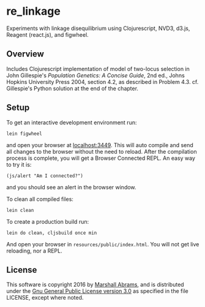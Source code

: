 # re_linkage

Experiments with linkage disequilibrium using Clojurescript, NVD3,
d3.js, Reagent (react.js), and figwheel.

## Overview

Includes Clojurescript implementation of model of two-locus selection in
John Gillespie's _Population Genetics: A Concise Guide_, 2nd ed., Johns
Hopkins University Press 2004, section 4.2, as described in Problem 4.3.
cf. Gillespie's Python solution at the end of the chapter.

## Setup

To get an interactive development environment run:

    lein figwheel

and open your browser at [localhost:3449](http://localhost:3449/).
This will auto compile and send all changes to the browser without the
need to reload. After the compilation process is complete, you will
get a Browser Connected REPL. An easy way to try it is:

    (js/alert "Am I connected?")

and you should see an alert in the browser window.

To clean all compiled files:

    lein clean

To create a production build run:

    lein do clean, cljsbuild once min

And open your browser in `resources/public/index.html`. You will not
get live reloading, nor a REPL. 

## License

This software is copyright 2016 by [Marshall
Abrams](http://members.logical.net/~marshall/), and is distributed
under the [Gnu General Public License version
3.0](http://www.gnu.org/copyleft/gpl.html) as specified in the file
LICENSE, except where noted.

